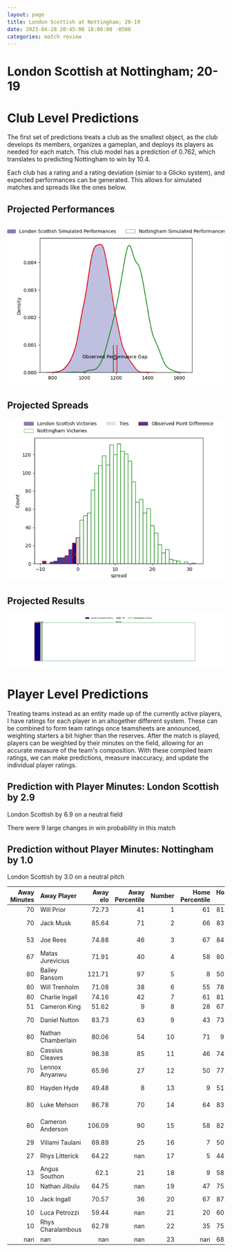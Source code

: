 ```yaml
---  
layout: page  
title: London Scottish at Nottingham; 20-19  
date: 2023-04-28 20:45:00 18:00:00 -0500  
categories: match review  
---
```

# London Scottish at Nottingham; 20-19

# Club Level Predictions


The first set of predictions treats a club as the smallest object, as the club develops its members, organizes a gameplan, and deploys its players as needed for each match. This club model has a prediction of 0.762, which translates to predicting Nottingham to win by 10.4.

Each club has a rating and a rating deviation (simiar to a Glicko system), and expected performances can be generated. This allows for simulated matches and spreads like the ones below.
## Projected Performances


![Projected Performances](plots/performances_2023-04-28-Nottingham-LondonScottish.png)
## Projected Spreads


![Projected Spreads](plots/spreads_2023-04-28-Nottingham-LondonScottish.png)
## Projected Results


![Projected Results](plots/resultbar_2023-04-28-Nottingham-LondonScottish.png)
# Player Level Predictions


Treating teams instead as an entity made up of the currently active players, I have ratings for each player in an altogether different system. These can be combined to form team ratings once teamsheets are announced, weighting starters a bit higher than the reserves. After the match is played, players can be weighted by their minutes on the field, allowing for an accurate measure of the team's composition. With these compiled team ratings, we can make predictions, measure inaccuracy, and update the individual player ratings.
## Prediction with Player Minutes: London Scottish by 2.9


London Scottish by 6.9 on a neutral field

There were 9 large changes in win probability in this match
## Prediction without Player Minutes: Nottingham by 1.0


London Scottish by 3.0 on a neutral pitch



|   Away Minutes | Away Player        |   Away elo |   Away Percentile |   Number |   Home Percentile |   Home elo | Home Player               |   Home Minutes |
|---------------:|:-------------------|-----------:|------------------:|---------:|------------------:|-----------:|:--------------------------|---------------:|
|             70 | Will Prior         |      72.73 |                41 |        1 |                61 |      81.28 | Aniseko Sio               |             53 |
|             70 | Jack Musk          |      85.64 |                71 |        2 |                66 |      83.88 | Jack Dickinson            |             61 |
|             53 | Joe Rees           |      74.88 |                46 |        3 |                67 |      84.11 | Xavier Valentine          |             67 |
|             67 | Matas Jurevicius   |      71.91 |                40 |        4 |                58 |      80.32 | Iosefa Danny Wayne Fiaola |             80 |
|             80 | Bailey Ransom      |     121.71 |                97 |        5 |                 8 |      50.07 | Scott Hall                |             24 |
|             80 | Will Trenholm      |      71.08 |                38 |        6 |                55 |      78.71 | George Cox                |             80 |
|             80 | Charlie Ingall     |      74.16 |                42 |        7 |                61 |      81.98 | Carl Kirwan               |             70 |
|             51 | Cameron King       |      51.62 |                 9 |        8 |                28 |      67.98 | Josh Poullet              |             80 |
|             70 | Daniel Nutton      |      83.73 |                63 |        9 |                43 |      73.97 | Micheal Stronge           |             67 |
|             80 | Nathan Chamberlain |      80.06 |                54 |       10 |                71 |      91.9  | Sam Hollingsworth         |             48 |
|             80 | Cassius Cleaves    |      98.38 |                85 |       11 |                46 |      74.02 | Harry Graham              |             80 |
|             70 | Lennox Anyanwu     |      65.96 |                27 |       12 |                50 |      77.32 | Javiah Pohe               |             80 |
|             80 | Hayden Hyde        |      49.48 |                 8 |       13 |                 9 |      51.54 | John Joseph Neville       |             48 |
|             80 | Luke Mehson        |      86.78 |                70 |       14 |                64 |      83.19 | David Williams            |             80 |
|             80 | Cameron Anderson   |     106.09 |                90 |       15 |                58 |      82.49 | Jordan Kehinde Olowofela  |             80 |
|             29 | Viliami Taulani    |      69.89 |                25 |       16 |                 7 |      50.53 | Ross Bundy                |             56 |
|             27 | Rhys Litterick     |      64.22 |               nan |       17 |                 5 |      44.04 | Morgan Bunting            |             32 |
|             13 | Angus Southon      |      62.1  |                21 |       18 |                 9 |      58.28 | Michael Green             |             32 |
|             10 | Nathan Jibulu      |      64.75 |               nan |       19 |                47 |      75.17 | Toby Williams             |             27 |
|             10 | Jack Ingall        |      70.57 |                36 |       20 |                67 |      87.28 | Harry Clayton             |             19 |
|             10 | Luca Petrozzi      |      59.44 |               nan |       21 |                20 |      60.94 | Liam Slatem               |             13 |
|             10 | Rhys Charalambous  |      62.78 |               nan |       22 |                35 |      75.24 | Dan Richardson            |             13 |
|            nan | nan                |     nan    |               nan |       23 |               nan |      68.14 | Jacob Wright              |             10 |


